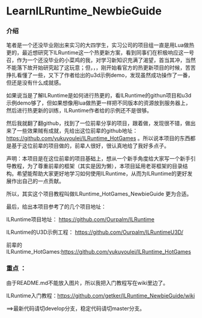 # LearnILRuntime_NewbieGuide
### 介绍
  笔者是一个还没毕业刚出来实习的大四学生，实习公司的项目组一直是用Lua做热更的，最近想研究下ILRuntime这一个热更新方案，看到同事们在积极响应这一号召，作为一个还没毕业的小菜鸡的我，对学习新知识充满了渴望，首当其冲，当然不能落下故开始研究起了这玩意；但，，，刚开始看官方的热更新项目的时候，苦苦挣扎看懂了一些，又下了作者给出的u3d示例demo，发现虽然成功操作了一番，但还是没有什么成就感。
  
  如果说当是了解ILRuntime是如何进行热更的，看ILRuntime的githun项目和u3d示例demo够了，但如果想像用lua做热更一样把不同版本的资源放到服务器上，然后进行热更新的训练，ILRuntime作者给的示例还不是很够。
  
  然后我就翻了翻github，找到了一位前辈分享的项目，跟着做，发现很不错，做出来了一些效果贼有成就，先给出这位前辈的github地址：https://github.com/yukuyoulei/ILRuntime_HotGames 。所以说本项目的东西都是基于这位前辈的项目做的，前辈人很好，很认真地给了我好多点子。
  
  声明：本项目是在这位前辈的项目基础上，想从一个新手角度给大家写一个新手引导教程，为了尊重前辈的框架（其实是因为懒），本项目延用老哥框架的目录结构。希望能帮助大家更好地学习如何使用ILRuntime，从而为ILRuntime的更好发展作出自己的一点贡献。
  
  所以，其实这个项目教程叫做ILRuntime_HotGames_NewbieGuide 更为合适。
  
最后，给出本项目参考了的几个项目地址：

  ILRuntime项目地址： https://github.com/Ourpalm/ILRuntime
  
  ILRuntime的U3D示例工程： https://github.com/Ourpalm/ILRuntimeU3D/
  
  前辈的ILRuntime_HotGames:https://github.com/yukuyoulei/ILRuntime_HotGames

### 重点 ：
  由于README.md不能放入图片，所以我把入门教程写在wiki里边了。
  
  ILRuntime入门教程：https://github.com/getker/ILRuntime_NewbieGuide/wiki

==>最新代码请切develop分支，稳定代码请切master分支。
